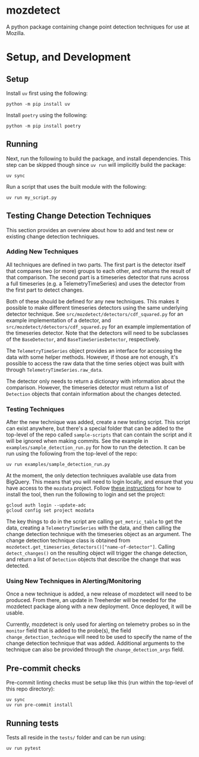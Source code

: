 # mozdetect
A python package containing change point detection techniques for use at Mozilla.

# Setup, and Development

## Setup

Install `uv` first using the following:

```
python -m pip install uv
```

Install `poetry` using the following:

```
python -m pip install poetry
```

## Running

Next, run the following to build the package, and install dependencies. This step can be skipped though since `uv run` will implicitly build the package:

```
uv sync
```

Run a script that uses the built module with the following:

```
uv run my_script.py
```

## Testing Change Detection Techniques

This section provides an overview about how to add and test new or existing change detection techniques.

### Adding New Techniques

All techniques are defined in two parts. The first part is the detector itself that compares two (or more) groups to each other, and returns the result of that comparison. The second part is a timeseries detector that runs across a full timeseries (e.g. a TelemetryTimeSeries) and uses the detector from the first part to detect changes.

Both of these should be defined for any new techniques. This makes it possible to make different timeseries detectors using the same underlying detector technique. See `src/mozdetect/detectors/cdf_squared.py` for an example implementation of a detector, and `src/mozdetect/detectors/cdf_squared.py` for an example implementation of the timeseries detector. Note that the detectors will need to be subclasses of the `BaseDetector`, and `BaseTimeSeriesDetector`, respectively.

The `TelemetryTimeSeries` object provides an interface for accessing the data with some helper methods. However, if those are not enough, it's possible to access the raw data that the time series object was built with through `TelemetryTimeSeries.raw_data`.

The detector only needs to return a dictionary with information about the comparison. However, the timeseries detector must return a list of `Detection` objects that contain information about the changes detected.

### Testing Techniques

After the new technique was added, create a new testing script. This script can exist anywhere, but there's a special folder that can be added to the top-level of the repo called `sample-scripts` that can contain the script and it will be ignored when making commits. See the example in `examples/sample_detection_run.py` for how to run the detection. It can be run using the following from the top-level of the repo:
```
uv run examples/sample_detection_run.py
```

At the moment, the only detection techniques available use data from BigQuery. This means that you will need to login locally, and ensure that you have access to the `mozdata` project. Follow [these instructions](https://cloud.google.com/sdk/docs/install) for how to install the tool, then run the following to login and set the project:
```
gcloud auth login --update-adc
gcloud config set project mozdata
```

The key things to do in the script are calling `get_metric_table` to get the data, creating a `TelemetryTimeSeries` with the data, and then calling the change detection technique with the timeseries object as an argument. The change detection technique class is obtained from `mozdetect.get_timeseries_detectors()["name-of-detector"]`. Calling `detect_changes()` on the resulting object will trigger the change detection, and return a list of `Detection` objects that describe the change that was detected.

### Using New Techniques in Alerting/Monitoring

Once a new technique is added, a new release of mozdetect will need to be produced. From there, an update in Treeherder will be needed for the mozdetect package along with a new deployment. Once deployed, it will be usable.

Currently, mozdetect is only used for alerting on telemetry probes so in the `monitor` field that is added to the probe(s), the field `change_detection_technique` will need to be used to specify the name of the change detection technique that was added. Additional arguments to the technique can also be provided through the `change_detection_args` field.


## Pre-commit checks

Pre-commit linting checks must be setup like this (run within the top-level of this repo directory):

```
uv sync
uv run pre-commit install
```

## Running tests

Tests all reside in the `tests/` folder and can be run using:

```
uv run pytest
```
